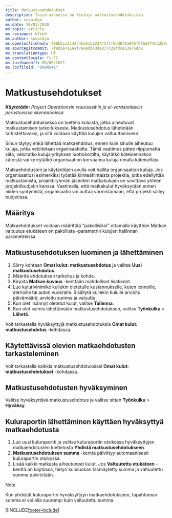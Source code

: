 ```yaml
---
title: Matkustusehdotukset
description: Tässä aiheessa on tietoja matkustusehdotuksista.
author: suvaidya
ms.date: 10/01/2020
ms.topic: article
ms.reviewer: kfend
ms.author: suvaidya
ms.openlocfilehash: f00b5ca2142c4ba5cb523773f1f6dd8f0a055f6f6d474bc2b8e5f775ca0fc739
ms.sourcegitcommit: 7f8d1e7a16af769adb43d1877c28fdce53975db8
ms.translationtype: HT
ms.contentlocale: fi-FI
ms.lasthandoff: 08/06/2021
ms.locfileid: "6994542"
---
```

# <a name="travel-requisitions"></a>Matkustusehdotukset

_**Käytetään:** Project Operationsin resursseihin ja ei-varastoitaviin perustuvissa skenaarioissa_

Matkustusehdotuksessa on luettelo kuluista, jotka aiheutuvat matkustamisen tarkoituksesta. Matkustusehdotus lähetetään tarkistettavaksi, ja sitä voidaan käyttää kulujen valtuuttamiseen.

Sinun täytyy ehkä lähettää matkaehdotus, ennen kuin sinulle aiheutuu kuluja, jotka veloitetaan organisaatiolta. Tämä vaatimus pätee riippumatta siitä, veloitatko kuluja yrityksen luottokortilta, käytätkö käteisennakon käteistä vai kerrytätkö organisaation korvaamia kuluja omalla käteiselläsi.

Matkaehdotusten ja käytäntöjen avulla voit hallita organisaation kuluja. Jos organisaatiosi esimerkiksi työstää kiinteähintaista projektia, jotka edellyttää matkustamista, projektiryhmän jäsenten matkakulujen on sovittava yhteen projektibudjetin kanssa. Vaatimalla, että matkakulut hyväksytään ennen niiden syntymistä, organisaatio voi auttaa varmistamaan, että projekti säilyy budjetissa.

## <a name="configuration"></a>Määritys 

Matkaehdotukset voidaan määrittää "pakollisiksi" ottamalla käyttöön Matkan valtuutus etukäteen on pakollista -parametrin kulujen hallinnan parametreissa. 

## <a name="create-and-submit-a-travel-requisition"></a>Matkustusehdotuksen luominen ja lähettäminen

1. Siirry kohtaan **Omat kulut: matkustusehdotus** ja valitse **Uusi matkustusehdotus**.
2. Määritä ehdotuksen tarkoitus ja kohde.
3. Kirjoita **Matkan kuvaus** -kenttään mahdolliset lisätiedot. 
4. Luo kulurivinimike kullekin oletetulle kustannukselle, kuten lennoille, aterioille tai auton vuokralle. Sisällytä kullekin kululle arvioitu päivämäärä, arvioitu summa ja valuutta. 
5. Kun olet lisännyt oletetut kulut, valitse **Tallenna**.
6. Kun olet valmis lähettämään matkustusehdotuksen, valitse **Työnkulku** > **Lähetä**.

Voit tarkastella hyväksyttyjä matkustusehdotuksia **Omat kulut: matkustusehdotus** -kohdassa. 

## <a name="view-available-travel-requisitions"></a>Käytettävissä olevien matkaehdotusten tarkasteleminen

Voit tarkastella kaikkia matkustusehdotuksiasi **Omat kulut: matkustusehdotukset** -kohdassa.

## <a name="approve-travel-requisitions"></a>Matkustusehdotusten hyväksyminen

Valitse hyväksyttävä matkustusehdotus ja valitse sitten **Työnkulku** > **Hyväksy**.  

## <a name="submit-an-expense-report-using-your-approved-travel-requisition"></a>Kuluraportin lähettäminen käyttäen hyväksyttyä matkaehdotusta

1. Luo uusi kuluraportti ja valitse kuluraportin otsikossa hyväksyttyjen matkaehdotusten luettelosta **Yhdistä matkustusehdotukseen**.
2. **Matkustusehdotuksen summa** -kenttä päivittyy automaattisesti kuluraportin otsikossa.
3. Lisää kaikki matkasta aiheutuneet kulut. Jos **Valtuutettu etukäteen** -kenttä on käytössä, tietyn kululuokan täsmäytetty summa ja valtuutettu summa päivitetään.

> [!NOTE]
> Kun yhdistät kuluraportin hyväksyttyyn matkaehdotukseen, tapahtuman summa ei voi olla suurempi kuin valtuutettu summa. 


[!INCLUDE[footer-include](../includes/footer-banner.md)]